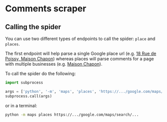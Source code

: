 # Comments scraper

## Calling the spider

You can use two different types of endpoints to call the spider: `place` and `places`.

The first endpoint will help parse a single Google place url (e.g. [18 Rue de Poissy, Maison Chapon](https://www.google.com/maps/place/Chocolat+Chapon/@48.8973502,2.0882916,17z/data=!4m15!1m8!3m7!1s0x47e6882de959a627:0x52a8c365babfeeed!2s18+Rue+de+Poissy,+78100+Saint-Germain-en-Laye!3b1!8m2!3d48.8973467!4d2.0908665!16s%2Fg%2F11c3q3x11y!3m5!1s0x47e689f6f8cf3925:0x9ab72e2475c1a6d0!8m2!3d48.8973467!4d2.0908665!16s%2Fg%2F11vjmvncpn?entry=ttu)) whereas places will parse comments for a page with multiple businesses (e.g. [Maison Chapon](https://www.google.com/maps/search/maison+chapon/@48.8252496,2.2837276,11.92z?entry=ttu)).

To call the spider do the following:

```python
import subprocess

args = ['python', '-m', 'maps', 'places', 'https://.../google.com/maps/search/...']
subprocess.call(args)
```

or in a terminal:

```bash
python -m maps places https://.../google.com/maps/search/...
```
